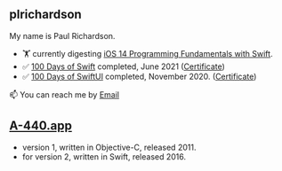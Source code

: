
## plrichardson

My name is Paul Richardson.

- 🏋️ currently digesting [iOS 14 Programming Fundamentals with Swift][4].
- ✅ [100 Days of Swift][1] completed, June 2021 ([Certificate](https://user-images.githubusercontent.com/69896195/123594361-f4165200-d832-11eb-8c7e-6636740e9f1b.jpg))
- ✅ [100 Days of SwiftUI][2] completed, November 2020. ([Certificate](https://user-images.githubusercontent.com/69896195/123594798-7c94f280-d833-11eb-8878-253b0cea26d0.jpg))

📫 You can reach me by [Email][5]

## [A-440.app][3]

- version 1, written in Objective-C, released 2011.
- for version 2, written in Swift, released 2016.

[1]: https://github.com/plr-100daysOfSwift
[2]: https://github.com/plr-100daysOfSwiftUI
[3]: https://apps.apple.com/us/app/a-440-tuning-fork/id335593282
[4]: https://learning.oreilly.com/library/view/ios-14-programming/9781492092087/
[5]: mailto:developer@photographerafoot.com?subject=Contact%20via%20Github

